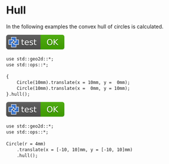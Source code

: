 # Hull

In the following examples the convex hull of circles is calculated.

[![test](.test/hull_single.svg)](.test/hull_single.log)

```µcad,hull_single
use std::geo2d::*;
use std::ops::*;

{
    Circle(10mm).translate(x = 10mm, y =  0mm);
    Circle(10mm).translate(x =  0mm, y = 10mm);
}.hull();
```

[![test](.test/hull_multiple.svg)](.test/hull_multiple.log)

```µcad,hull_multiple
use std::geo2d::*;
use std::ops::*;

Circle(r = 4mm)
    .translate(x = [-10, 10]mm, y = [-10, 10]mm)
    .hull();
```
